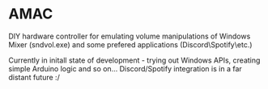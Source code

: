 # AMAC
DIY hardware controller for emulating volume manipulations of Windows Mixer (sndvol.exe) and some prefered applications (Discord\Spotify\etc.)

Currently in initall state of development - trying out Windows APIs, creating simple Arduino logic and so on... 
Discord/Spotify integration is in a far distant future :/

